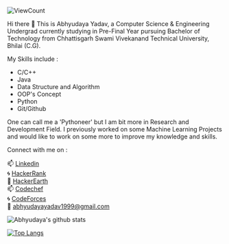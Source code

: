  ![ViewCount](https://views.whatilearened.today/views/github/Abhyudaya-1999/Abhyudaya-1999.svg?cache=remove)<br>

Hi there 👋 This is Abhyudaya Yadav, a Computer Science & Engineering Undergrad currently studying in Pre-Final Year pursuing Bachelor of Technology from Chhattisgarh Swami Vivekanand Technical University, Bhilai (C.G). 

My Skills include :
* C/C++
* Java
* Data Structure and Algorithm
* OOP's Concept
* Python 
* Git/Github

One can call me a 'Pythoneer' but I am bit more in Research and Development Field. I previously worked on some Machine Learning Projects and would like to work on some more to improve my knowledge and skills.

Connect with me on :

📫 [Linkedin](https://www.linkedin.com/in/abhyudaya-yadav-3b0a541b0/)<br>
:cyclone: [HackerRank](https://www.hackerrank.com/abhyudayayadav07/)<br>
:large_blue_circle: [HackerEarth](https://www.hackerearth.com/@abhyudayayadav07)<br>
📫 [Codechef](https://www.codechef.com/users/starprince007)<br>
:cyclone: [CodeForces](https://codeforces.com/profile/Starprince07)<br>
:email:  abhyudayayadav1999@gmail.com

![Abhyudaya's github stats](https://github-readme-stats.vercel.app/api?username=Abhyudaya-1999&count_private=true&show_icons=true&theme=radical)

[![Top Langs](https://github-readme-stats.vercel.app/api/top-langs/?username=Abhyudaya-1999&layout=compact)](https://github.com/Abhyudaya-1999/github-readme-stats)

<!--
**Abhyudaya-1999/Abhyudaya-1999** is a ✨ _special_ ✨ repository because its `README.md` (this file) appears on your GitHub profile.

Here are some ideas to get you started:

- 🔭 I’m currently working on ...
- 🌱 I’m currently learning ...
- 👯 I’m looking to collaborate on ...
- 🤔 I’m looking for help with ...
- 💬 Ask me about ...
- 📫 How to reach me: ...
- 😄 Pronouns: ...
- ⚡ Fun fact: ...
-->
